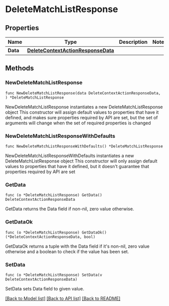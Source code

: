 # DeleteMatchListResponse

## Properties

Name | Type | Description | Notes
------------ | ------------- | ------------- | -------------
**Data** | [**DeleteContextActionResponseData**](DeleteContextActionResponseData.md) |  | 

## Methods

### NewDeleteMatchListResponse

`func NewDeleteMatchListResponse(data DeleteContextActionResponseData, ) *DeleteMatchListResponse`

NewDeleteMatchListResponse instantiates a new DeleteMatchListResponse object
This constructor will assign default values to properties that have it defined,
and makes sure properties required by API are set, but the set of arguments
will change when the set of required properties is changed

### NewDeleteMatchListResponseWithDefaults

`func NewDeleteMatchListResponseWithDefaults() *DeleteMatchListResponse`

NewDeleteMatchListResponseWithDefaults instantiates a new DeleteMatchListResponse object
This constructor will only assign default values to properties that have it defined,
but it doesn't guarantee that properties required by API are set

### GetData

`func (o *DeleteMatchListResponse) GetData() DeleteContextActionResponseData`

GetData returns the Data field if non-nil, zero value otherwise.

### GetDataOk

`func (o *DeleteMatchListResponse) GetDataOk() (*DeleteContextActionResponseData, bool)`

GetDataOk returns a tuple with the Data field if it's non-nil, zero value otherwise
and a boolean to check if the value has been set.

### SetData

`func (o *DeleteMatchListResponse) SetData(v DeleteContextActionResponseData)`

SetData sets Data field to given value.



[[Back to Model list]](../README.md#documentation-for-models) [[Back to API list]](../README.md#documentation-for-api-endpoints) [[Back to README]](../README.md)


